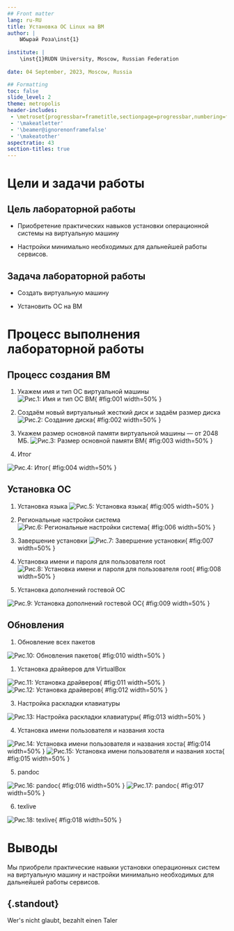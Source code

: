```yaml
---
## Front matter
lang: ru-RU
title: Установка ОС Linux на ВМ
author: |
	Ыбырай Роза\inst{1}
	
institute: |
	\inst{1}RUDN University, Moscow, Russian Federation
	
date: 04 September, 2023, Moscow, Russia

## Formatting
toc: false
slide_level: 2
theme: metropolis
header-includes: 
 - \metroset{progressbar=frametitle,sectionpage=progressbar,numbering=fraction}
 - '\makeatletter'
 - '\beamer@ignorenonframefalse'
 - '\makeatother'
aspectratio: 43
section-titles: true
---
```


# Цели и задачи работы

## Цель лабораторной работы

- Приобретение практических навыков установки операционной системы на виртуальную машину

- Настройки минимально необходимых для дальнейшей работы сервисов.

## Задача лабораторной работы

- Создать виртуальную машину

- Установить ОС на ВМ


# Процесс выполнения лабораторной работы

## Процесс создания ВМ

1. Укажем имя и тип ОС виртуальной машины
![Рис.1: Имя и тип ОС ВМ](image/lab1.1.png){ #fig:001 width=50% }

2. Создаём новый виртуальный жесткий диск и задаём размер диска
![Рис.2: Создание диска](image/lab1.2.png){ #fig:002 width=50% }

3. Укажем размер основной памяти виртуальной машины — от 2048 МБ.
![Рис.3: Размер основной памяти ВМ](image/lab1.3.png){ #fig:003 width=50% }

4. Итог
   
![Рис.4: Итог](image/lab1.4.png){ #fig:004 width=50% }

## Установка ОС

1. Установка языка
![Рис.5: Установка языка](image/lab1.5.png){ #fig:005 width=50% }

3. Региональные настройки система
![Рис.6: Региональные настройки система](image/lab1.6.png){ #fig:006 width=50% }

4. Завершение установки
![Рис.7: Завершение установки](image/lab1.7.png){ #fig:007 width=50% }

5. Установка имени и пароля для пользователя root
![Рис.8: Установка имени и пароля для пользователя root](image/lab1.8.png){ #fig:008 width=50% }

6. Установка дополнений гостевой ОС

![Рис.9: Установка дополнений гостевой ОС](image/lab1.9.jpg){ #fig:009 width=50% }

## Обновления

1. Обновление всех пакетов

![Рис.10: Обновления пакетов](image/lab1.10.jpg){ #fig:010 width=50% }

1. Установка драйверов для VirtualBox
    
![Рис.11: Установка драйверов](image/lab1.11.jpg){ #fig:011 width=50% }
![Рис.12: Установка драйверов](image/lab1.12.jpg){ #fig:012 width=50% }

3. Настройка раскладки клавиатуры

![Рис.13: Настройка раскладки клавиатуры](image/lab1.13.jpg){ #fig:013 width=50% }

4. Установка имени пользователя и названия хоста

![Рис.14: Установка имени пользователя и названия хоста](image/lab1.14.jpg){ #fig:014 width=50% }
![Рис.15: Установка имени пользователя и названия хоста](image/lab1.15.jpg){ #fig:015 width=50% }

5. pandoc

![Рис.16: pandoc](image/lab1.16.jpg){ #fig:016 width=50% }
![Рис.17: pandoc](image/lab1.17.jpg){ #fig:017 width=50% }

6. texlive

![Рис.18: texlive](image/lab1.18.jpg){ #fig:018 width=50% }

# Выводы

Мы приобрели практические навыки установки операционных систем на виртуальную машину и настройки минимально необходимых для дальнейшей работы сервисов.



## {.standout}

Wer's nicht glaubt, bezahlt einen Taler
